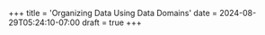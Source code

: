 +++
title = 'Organizing Data Using Data Domains'
date = 2024-08-29T05:24:10-07:00
draft = true
+++

